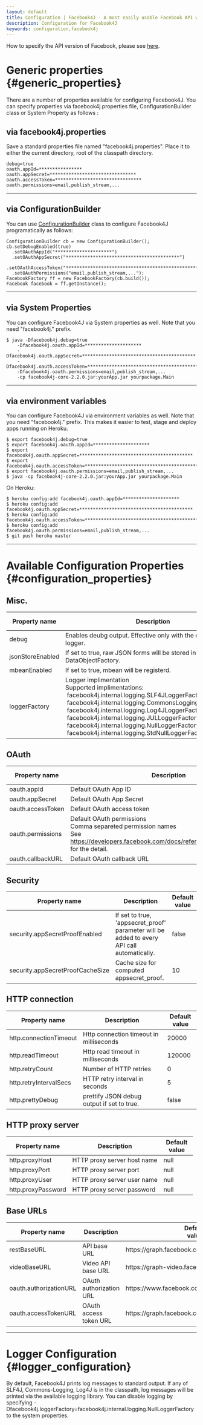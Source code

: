 ```yaml
---
layout: default
title: Configuration | Facebook4J - A most easily usable Facebook API wrapper in Java
description: Configuration for Facebook4J
keywords: configuration,facebook4j
---
```

<div class="hero-unit">
  How to specify the API version of Facebook, please see <a href="/en/faq.html#apiversion">here</a>.
</div>

# Generic properties {#generic_properties}
There are a number of properties available for configuring Facebook4J. You can specify properties via facebook4j.properties file, ConfigurationBuilder class or System Property as follows :

## via facebook4j.properties
Save a standard properties file named "facebook4j.properties". Place it to either the current directory, root of the classpath directory.

    debug=true
    oauth.appId=****************
    oauth.appSecret=********************************
    oauth.accessToken=********************************
    oauth.permissions=email,publish_stream,...

- - -

## via ConfigurationBuilder
You can use [ConfigurationBuilder](/javadoc/facebook4j/conf/ConfigurationBuilder.html) class to configure Facebook4J programatically as follows: 

    ConfigurationBuilder cb = new ConfigurationBuilder();
    cb.setDebugEnabled(true)
      .setOAuthAppId("*********************")
      .setOAuthAppSecret("******************************************")
      .setOAuthAccessToken("**************************************************")
      .setOAuthPermissions("email,publish_stream,...");
    FacebookFactory ff = new FacebookFactory(cb.build());
    Facebook facebook = ff.getInstance();

- - -

## via System Properties
You can configure Facebook4J via System properties as well. Note that you need "facebook4j." prefix.

    $ java -Dfacebook4j.debug=true
        -Dfacebook4j.oauth.appId=*********************
        -Dfacebook4j.oauth.appSecret=******************************************
        -Dfacebook4j.oauth.accessToken=**************************************************
        -Dfacebook4j.oauth.permissions=email,publish_stream,...
        -cp facebook4j-core-2.2.0.jar:yourApp.jar yourpackage.Main

- - -

## via environment variables
You can configure Facebook4J via environment variables as well. Note that you need "facebook4j." prefix. This makes it easier to test, stage and deploy apps running on Heroku.

    $ export facebook4j.debug=true
    $ export facebook4j.oauth.appId=*********************
    $ export facebook4j.oauth.appSecret=******************************************
    $ export facebook4j.oauth.accessToken=**************************************************
    $ export facebook4j.oauth.permissions=email,publish_stream,...
    $ java -cp facebook4j-core-2.2.0.jar:yourApp.jar yourpackage.Main

On Heroku:

    $ heroku config:add facebook4j.oauth.appId=*********************
    $ heroku config:add facebook4j.oauth.appSecret=******************************************
    $ heroku config:add facebook4j.oauth.accessToken=**************************************************
    $ heroku config:add facebook4j.oauth.permissions=email,publish_stream,...
    $ git push heroku master

- - -

# Available Configuration Properties {#configuration_properties}

## Misc.
<table class="bordered-table zebra-striped" style="width: auto;">
<thead><tr><th style="width: 150px;">Property name</th><th>Description</th><th style="width: 70px;">Default<br />value</th></tr></thead>
<tbody>
<tr><td>debug</td><td>Enables deubg output. Effective only with the embedded logger.</td><td>false</td></tr>
<tr><td>jsonStoreEnabled</td><td>If set to true, raw JSON forms will be stored in DataObjectFactory.</td><td>false</td></tr>
<tr><td>mbeanEnabled</td><td>If set to true, mbean will be registerd.</td><td>false</td></tr>
<tr><td>loggerFactory</td><td>Logger implimentation<br />
Supported implimentations:<br />
 facebook4j.internal.logging.SLF4JLoggerFactory<br />
 facebook4j.internal.logging.CommonsLoggingLoggerFactory<br />
 facebook4j.internal.logging.Log4JLoggerFactory<br />
 facebook4j.internal.logging.JULLoggerFactory<br />
 facebook4j.internal.logging.NullLoggerFactory<br />
 facebook4j.internal.logging.StdNullLoggerFactory</td><td>null</td></tr>
</tbody>
</table>

## OAuth
<table class="bordered-table zebra-striped" style="width: auto;">
<thead><tr><th style="width: 150px;">Property name</th><th>Description</th><th style="width: 70px;">Default<br />value</th></tr></thead>
<tbody>
<tr><td>oauth.appId</td><td>Default OAuth App ID</td><td>null</td></tr>
<tr><td>oauth.appSecret</td><td>Default OAuth App Secret</td><td>null</td></tr>
<tr><td>oauth.accessToken</td><td>Default OAuth access token</td><td>null</td></tr>
<tr><td>oauth.permissions</td><td>Default OAuth permissions<br />
Comma separeted permission names<br />
See <a href="https://developers.facebook.com/docs/reference/login/#permissions">https://developers.facebook.com/docs/reference/login/#permissions</a>
for the detail.</td><td>null</td></tr>
<tr><td>oauth.callbackURL</td><td>Default OAuth callback URL</td><td>null</td></tr>
</tbody>
</table>

## Security
<table class="bordered-table zebra-striped" style="width: auto;">
<thead><tr><th style="width: 150px;">Property name</th><th>Description</th><th style="width: 70px;">Default<br />value</th></tr></thead>
<tbody>
<tr><td>security.appSecretProofEnabled</td><td>If set to true, 'appsecret_proof' parameter will be added to every API call automatically.</td><td>false</td></tr>
<tr><td>security.appSecretProofCacheSize</td><td>Cache size for computed appsecret_proof.</td><td>10</td></tr>
</tbody>
</table>

## HTTP connection
<table class="bordered-table zebra-striped" style="width: auto;">
<thead><tr><th style="width: 150px;">Property name</th><th>Description</th><th style="width: 70px;">Default<br />value</th></tr></thead>
<tbody>
<tr><td>http.connectionTimeout</td><td>Http connection timeout in milliseconds</td><td>20000</td></tr>
<tr><td>http.readTimeout</td><td>Http read timeout in milliseconds</td><td>120000</td></tr>
<tr><td>http.retryCount</td><td>Number of HTTP retries</td><td>0</td></tr>
<tr><td>http.retryIntervalSecs</td><td>HTTP retry interval in seconds</td><td>5</td></tr>
<tr><td>http.prettyDebug</td><td>prettify JSON debug output if set to true.</td><td>false</td></tr>
</tbody>
</table>

## HTTP proxy server
<table class="bordered-table zebra-striped" style="width: auto;">
<thead><tr><th style="width: 150px;">Property name</th><th>Description</th><th style="width: 70px;">Default<br />value</th></tr></thead>
<tbody>
<tr><td>http.proxyHost</td><td>HTTP proxy server host name</td><td>null</td></tr>
<tr><td>http.proxyPort</td><td>HTTP proxy server port</td><td>null</td></tr>
<tr><td>http.proxyUser</td><td>HTTP proxy server user name</td><td>null</td></tr>
<tr><td>http.proxyPassword</td><td>HTTP proxy server password</td><td>null</td></tr>
</tbody>
</table>

## Base URLs
<table class="bordered-table zebra-striped" style="width: auto;">
<thead><tr><th style="width: 150px;">Property name</th><th>Description</th><th style="width: 70px;">Default<br />value</th></tr></thead>
<tbody>
<tr><td>restBaseURL</td><td>API base URL</td><td>https://graph.facebook.com/</td></tr>
<tr><td>videoBaseURL</td><td>Video API base URL</td><td>https://graph-video.facebook.com/</td></tr>
<tr><td>oauth.authorizationURL</td><td>OAuth authorization URL</td><td>https://www.facebook.com/dialog/oauth</td></tr>
<tr><td>oauth.accessTokenURL</td><td>OAuth access token URL</td><td>https://graph.facebook.com/oauth/access_token</td></tr>
</tbody>
</table>

- - -

# Logger Configuration {#logger_configuration}
By default, Facebook4J prints log messages to standard output. If any of SLF4J, Commons-Logging, Log4J is in the classpath, log messages will be printed via the available logging library. You can disable logging by specifying -Dfacebook4j.loggerFactory=facebook4j.internal.logging.NullLoggerFactory to the system properties.
